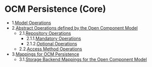 # OCM Persistence (Core)

* 1.[Model Operations](01-operations.md#model-operations)
* 2.[Abstract Operations defined by the Open Component Model](01-operations.md#abstract-operations-defined-by-the-open-component-model)
  * 2.1.[Repository Operations](01-operations.md#repository-operations)
    * 2.1.1.[Mandatory Operations](01-operations.md#mandatory-operations)
    * 2.1.2.[Optional Operations](01-operations.md#optional-operations)
  * 2.2.[Access Method Operations](01-operations.md#access-method-operations)
* 3.[Mappings for OCM Persistence](02-mappings.md#mappings-for-ocm-persistence)
  * 3.1.[Storage Backend Mappings for the Open Component Model](02-mappings.md#storage-backend-mappings-for-the-open-component-model)
